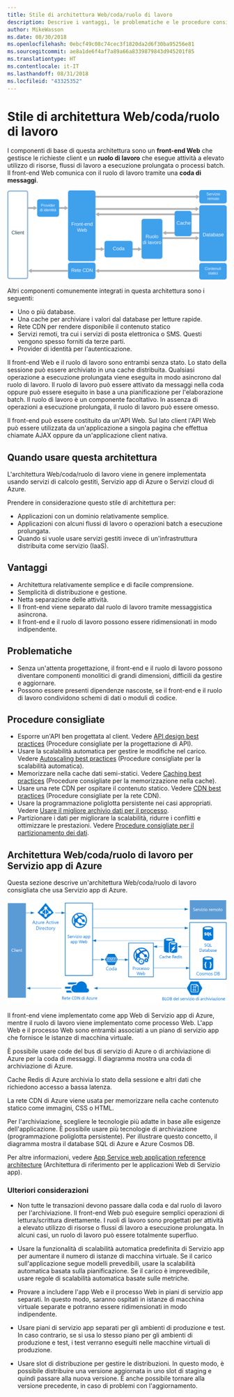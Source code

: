 ```yaml
---
title: Stile di architettura Web/coda/ruolo di lavoro
description: Descrive i vantaggi, le problematiche e le procedure consigliate per l'architettura Web/coda/ruolo di lavoro in Azure
author: MikeWasson
ms.date: 08/30/2018
ms.openlocfilehash: 0ebcf49c08c74cec3f1820da2d6f30ba95256e81
ms.sourcegitcommit: ae8a1de6f4af7a89a66a8339879843d945201f85
ms.translationtype: HT
ms.contentlocale: it-IT
ms.lasthandoff: 08/31/2018
ms.locfileid: "43325352"
---
```

# <a name="web-queue-worker-architecture-style"></a>Stile di architettura Web/coda/ruolo di lavoro

I componenti di base di questa architettura sono un **front-end Web** che gestisce le richieste client e un **ruolo di lavoro** che esegue attività a elevato utilizzo di risorse, flussi di lavoro a esecuzione prolungata o processi batch.  Il front-end Web comunica con il ruolo di lavoro tramite una **coda di messaggi**.  

![](./images/web-queue-worker-logical.svg)

Altri componenti comunemente integrati in questa architettura sono i seguenti:

- Uno o più database. 
- Una cache per archiviare i valori dal database per letture rapide.
- Rete CDN per rendere disponibile il contenuto statico
- Servizi remoti, tra cui i servizi di posta elettronica o SMS. Questi vengono spesso forniti da terze parti.
- Provider di identità per l'autenticazione.

Il front-end Web e il ruolo di lavoro sono entrambi senza stato. Lo stato della sessione può essere archiviato in una cache distribuita. Qualsiasi operazione a esecuzione prolungata viene eseguita in modo asincrono dal ruolo di lavoro. Il ruolo di lavoro può essere attivato da messaggi nella coda oppure può essere eseguito in base a una pianificazione per l'elaborazione batch. Il ruolo di lavoro è un componente facoltativo. In assenza di operazioni a esecuzione prolungata, il ruolo di lavoro può essere omesso.  

Il front-end può essere costituito da un'API Web. Sul lato client l'API Web può essere utilizzata da un'applicazione a singola pagina che effettua chiamate AJAX oppure da un'applicazione client nativa.

## <a name="when-to-use-this-architecture"></a>Quando usare questa architettura

L'architettura Web/coda/ruolo di lavoro viene in genere implementata usando servizi di calcolo gestiti, Servizio app di Azure o Servizi cloud di Azure. 

Prendere in considerazione questo stile di architettura per:

- Applicazioni con un dominio relativamente semplice.
- Applicazioni con alcuni flussi di lavoro o operazioni batch a esecuzione prolungata.
- Quando si vuole usare servizi gestiti invece di un'infrastruttura distribuita come servizio (IaaS).

## <a name="benefits"></a>Vantaggi

- Architettura relativamente semplice e di facile comprensione.
- Semplicità di distribuzione e gestione.
- Netta separazione delle attività.
- Il front-end viene separato dal ruolo di lavoro tramite messaggistica asincrona.
- Il front-end e il ruolo di lavoro possono essere ridimensionati in modo indipendente.

## <a name="challenges"></a>Problematiche

- Senza un'attenta progettazione, il front-end e il ruolo di lavoro possono diventare componenti monolitici di grandi dimensioni, difficili da gestire e aggiornare.
- Possono essere presenti dipendenze nascoste, se il front-end e il ruolo di lavoro condividono schemi di dati o moduli di codice. 

## <a name="best-practices"></a>Procedure consigliate

- Esporre un'API ben progettata al client. Vedere [API design best practices][api-design] (Procedure consigliate per la progettazione di API).
- Usare la scalabilità automatica per gestire le modifiche nel carico. Vedere [Autoscaling best practices][autoscaling] (Procedure consigliate per la scalabilità automatica).
- Memorizzare nella cache dati semi-statici. Vedere [Caching best practices][caching] (Procedure consigliate per la memorizzazione nella cache).
- Usare una rete CDN per ospitare il contenuto statico. Vedere [CDN best practices][cdn] (Procedure consigliate per la rete CDN).
- Usare la programmazione poliglotta persistente nei casi appropriati. Vedere [Usare il migliore archivio dati per il processo][polyglot].
- Partizionare i dati per migliorare la scalabilità, ridurre i conflitti e ottimizzare le prestazioni. Vedere [Procedure consigliate per il partizionamento dei dati][data-partition].


## <a name="web-queue-worker-on-azure-app-service"></a>Architettura Web/coda/ruolo di lavoro per Servizio app di Azure

Questa sezione descrive un'architettura Web/coda/ruolo di lavoro consigliata che usa Servizio app di Azure. 

![](./images/web-queue-worker-physical.png)

Il front-end viene implementato come app Web di Servizio app di Azure, mentre il ruolo di lavoro viene implementato come processo Web. L'app Web e il processo Web sono entrambi associati a un piano di servizio app che fornisce le istanze di macchina virtuale. 

È possibile usare code del bus di servizio di Azure o di archiviazione di Azure per la coda di messaggi. Il diagramma mostra una coda di archiviazione di Azure.

Cache Redis di Azure archivia lo stato della sessione e altri dati che richiedono accesso a bassa latenza.

La rete CDN di Azure viene usata per memorizzare nella cache contenuto statico come immagini, CSS o HTML.

Per l'archiviazione, scegliere le tecnologie più adatte in base alle esigenze dell'applicazione. È possibile usare più tecnologie di archiviazione (programmazione poliglotta persistente). Per illustrare questo concetto, il diagramma mostra il database SQL di Azure e Azure Cosmos DB.  

Per altre informazioni, vedere [App Service web application reference architecture][scalable-web-app] (Architettura di riferimento per le applicazioni Web di Servizio app).

### <a name="additional-considerations"></a>Ulteriori considerazioni

- Non tutte le transazioni devono passare dalla coda e dal ruolo di lavoro per l'archiviazione. Il front-end Web può eseguire semplici operazioni di lettura/scrittura direttamente. I ruoli di lavoro sono progettati per attività a elevato utilizzo di risorse o flussi di lavoro a esecuzione prolungata. In alcuni casi, un ruolo di lavoro può essere totalmente superfluo.

- Usare la funzionalità di scalabilità automatica predefinita di Servizio app per aumentare il numero di istanze di macchina virtuale. Se il carico sull'applicazione segue modelli prevedibili, usare la scalabilità automatica basata sulla pianificazione. Se il carico è imprevedibile, usare regole di scalabilità automatica basate sulle metriche.      

- Provare a includere l'app Web e il processo Web in piani di servizio app separati. In questo modo, saranno ospitati in istanze di macchina virtuale separate e potranno essere ridimensionati in modo indipendente. 

- Usare piani di servizio app separati per gli ambienti di produzione e test. In caso contrario, se si usa lo stesso piano per gli ambienti di produzione e test, i test verranno eseguiti nelle macchine virtuali di produzione.

- Usare slot di distribuzione per gestire le distribuzioni. In questo modo, è possibile distribuire una versione aggiornata in uno slot di staging e quindi passare alla nuova versione. È anche possibile tornare alla versione precedente, in caso di problemi con l'aggiornamento.

<!-- links -->

[api-design]: ../../best-practices/api-design.md
[autoscaling]: ../../best-practices/auto-scaling.md
[caching]: ../../best-practices/caching.md
[cdn]: ../../best-practices/cdn.md
[data-partition]: ../../best-practices/data-partitioning.md
[polyglot]: ../design-principles/use-the-best-data-store.md
[scalable-web-app]: ../../reference-architectures/app-service-web-app/scalable-web-app.md
